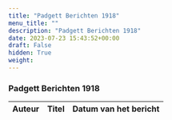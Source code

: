 ```yaml
---
title: "Padgett Berichten 1918"
menu_title: ""
description: "Padgett Berichten 1918"
date: 2023-07-23 15:43:52+00:00
draft: False
hidden: True
weight:
---
```

### Padgett Berichten 1918

**Auteur** | **Titel** | **Datum van het bericht**
---|---|---
